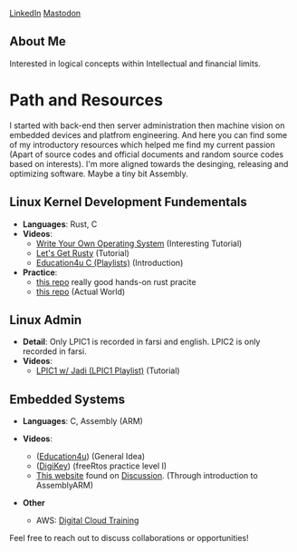 
[LinkedIn](https://www.linkedin.com/in/arvin-salehi-55768120a/)
[Mastodon](https://mastodon.world/@arvsa)


## About Me
Interested in logical concepts within Intellectual and financial limits.
  
# Path and Resources 
I started with back-end then server administration then machine vision on embedded devices and platfrom engineering. And here you can find some of my introductory resources which helped me find my current passion (Apart of source codes and official documents and random source codes based on interests). I'm more aligned towards the desinging, releasing and optimizing software. Maybe a tiny bit Assembly.

## Linux Kernel Development Fundementals
- **Languages**: Rust, C
- **Videos**:
  - [Write Your Own Operating System](https://www.youtube.com/@writeyourownoperatingsystem) (Interesting Tutorial)
  - [Let's Get Rusty](https://www.youtube.com/@letsgetrusty) (Tutorial)
  - [Education4u C (Playlists)](https://www.youtube.com/@education4uofficial) (Introduction)
- **Practice**:
    - [this repo](https://github.com/jadijadi/riverraidrust) really good hands-on rust pracite 
    - [this repo](https://github.com/torvalds/linux) (Actual World)

## Linux Admin
- **Detail**: Only LPIC1 is recorded in farsi and english. LPIC2 is only recorded in farsi.
- **Videos**:
  - [LPIC1 w/ Jadi (LPIC1 Playlist)](https://www.youtube.com/watch?v=AKkNUvEHXhk&list=PLFOYXCPEqdNUU55Xvgst8wGTWnz_sd-cj) (Tutorial)

## Embedded Systems
- **Languages**: C, Assembly (ARM)
- **Videos**:
  - ([Education4u](https://www.youtube.com/watch?v=JO4AEkOVF2M&list=PLrjkTql3jnm-lZMoUb1xMCp0HgxvJ7ocx)) (General Idea)
  - ([DigiKey](https://www.youtube.com/watch?v=pHJ3lxOoWeI)) (freeRtos practice level I)
  - [This website](https://azeria-labs.com/writing-arm-assembly-part-1/) found on [Discussion](https://www.reddit.com/r/asm/comments/lkdwv7/beginner_resources_for_assembly_arm_programming/). (Through introduction to AssemblyARM)

- **Other**
   - AWS: [Digital Cloud Training](https://www.youtube.com/@DigitalCloudTraining)

Feel free to reach out to discuss collaborations or opportunities!
